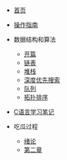 <!-- docs/_sidebar.md -->

- [首页](README.md)
- [操作指南](guide.md)


- 数据结构和算法
    - [开篇](数据结构和算法\README.md)
    - [链表](数据结构和算法\链表(LinkList).md)
    - [堆栈](数据结构和算法\堆栈(Stack).md)
    - [深度优先搜索](数据结构和算法/深度优先搜索(DFS).md)
    - [队列](数据结构和算法/队列(Queue).md)
    - [拓扑排序](数据结构和算法/拓扑排序(Topological_Sorting).md)

- [C语言学习笔记](C/C语言笔记.md)


- 吃瓜过程
    - [绪论](吃瓜过程\第一章绪论.md)
    - [第二章](吃瓜过程\第二章模型评估与选择.md)
  

